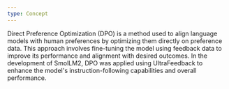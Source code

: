 ```yaml
---
type: Concept
---
```


Direct Preference Optimization (DPO) is a method used to align language models with human preferences by optimizing them directly on preference data. This approach involves fine-tuning the model using feedback data to improve its performance and alignment with desired outcomes. In the development of SmolLM2, DPO was applied using UltraFeedback to enhance the model's instruction-following capabilities and overall performance.